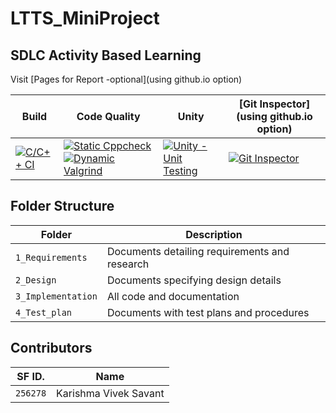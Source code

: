 # LTTS_MiniProject

## SDLC Activity Based Learning

Visit [Pages for Report -optional](using github.io option)

Build | Code Quality | Unity | [Git Inspector](using github.io option)
------|----------|-------|--------------
[![C/C++ CI](https://github.com/prithvisekhar/AppliedSDLC_Template/actions/workflows/c-cpp.yml/badge.svg)](https://github.com/prithvisekhar/AppliedSDLC_Template/actions/workflows/c-cpp.yml) | [![Static Cppcheck](https://github.com/prithvisekhar/AppliedSDLC_Template/actions/workflows/cppcheck.yml/badge.svg)](https://github.com/prithvisekhar/AppliedSDLC_Template/actions/workflows/cppcheck.yml) [![Dynamic Valgrind](https://github.com/prithvisekhar/AppliedSDLC_Template/actions/workflows/CodeQuality_Dynamic.yml/badge.svg)](https://github.com/prithvisekhar/AppliedSDLC_Template/actions/workflows/CodeQuality_Dynamic.yml)| [![Unity - Unit Testing](https://github.com/prithvisekhar/AppliedSDLC_Template/actions/workflows/unity.yml/badge.svg)](https://github.com/prithvisekhar/AppliedSDLC_Template/actions/workflows/unity.yml)| [![Git Inspector](https://github.com/prithvisekhar/AppliedSDLC_Template/actions/workflows/gitinspector.yml/badge.svg)](https://github.com/prithvisekhar/AppliedSDLC_Template/actions/workflows/gitinspector.yml)


## Folder Structure
Folder             | Description
-------------------| -----------------------------------------
`1_Requirements`   | Documents detailing requirements and research
`2_Design`         | Documents specifying design details
`3_Implementation` | All code and documentation
`4_Test_plan`      | Documents with test plans and procedures

## Contributors 

SF ID. |  Name   |     
-------|---------|
`256278` | Karishma Vivek Savant  |   
